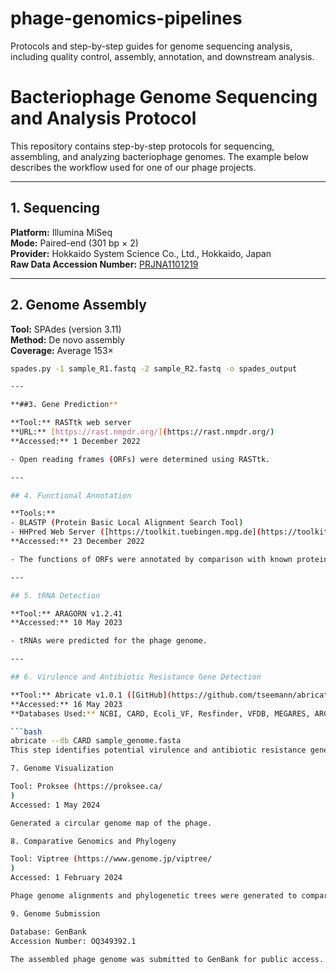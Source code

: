# phage-genomics-pipelines
Protocols and step-by-step guides for genome sequencing analysis, including quality control, assembly, annotation, and downstream analysis.
# Bacteriophage Genome Sequencing and Analysis Protocol

This repository contains step-by-step protocols for sequencing, assembling, and analyzing bacteriophage genomes. The example below describes the workflow used for one of our phage projects.

---

## 1. Sequencing

**Platform:** Illumina MiSeq  
**Mode:** Paired-end (301 bp × 2)  
**Provider:** Hokkaido System Science Co., Ltd., Hokkaido, Japan  
**Raw Data Accession Number:** [PRJNA1101219](https://www.ncbi.nlm.nih.gov/bioproject/PRJNA1101219)

---

## 2. Genome Assembly

**Tool:** SPAdes (version 3.11)  
**Method:** De novo assembly  
**Coverage:** Average 153×  

```bash
spades.py -1 sample_R1.fastq -2 sample_R2.fastq -o spades_output

---

**##3. Gene Prediction**

**Tool:** RASTtk web server  
**URL:** [https://rast.nmpdr.org/](https://rast.nmpdr.org/)  
**Accessed:** 1 December 2022  

- Open reading frames (ORFs) were determined using RASTtk.

---

## 4. Functional Annotation

**Tools:**  
- BLASTP (Protein Basic Local Alignment Search Tool)  
- HHPred Web Server ([https://toolkit.tuebingen.mpg.de](https://toolkit.tuebingen.mpg.de))  
**Accessed:** 23 December 2022  

- The functions of ORFs were annotated by comparison with known protein databases.

---

## 5. tRNA Detection

**Tool:** ARAGORN v1.2.41  
**Accessed:** 10 May 2023  

- tRNAs were predicted for the phage genome.

---

## 6. Virulence and Antibiotic Resistance Gene Detection

**Tool:** Abricate v1.0.1 ([GitHub](https://github.com/tseemann/abricate))  
**Accessed:** 16 May 2023  
**Databases Used:** NCBI, CARD, Ecoli_VF, Resfinder, VFDB, MEGARES, ARG-ANNOT  

```bash
abricate --db CARD sample_genome.fasta
This step identifies potential virulence and antibiotic resistance genes.

7. Genome Visualization

Tool: Proksee (https://proksee.ca/
)
Accessed: 1 May 2024

Generated a circular genome map of the phage.

8. Comparative Genomics and Phylogeny

Tool: Viptree (https://www.genome.jp/viptree/
)
Accessed: 1 February 2024

Phage genome alignments and phylogenetic trees were generated to compare with related phages.

9. Genome Submission

Database: GenBank
Accession Number: OQ349392.1

The assembled phage genome was submitted to GenBank for public access.
